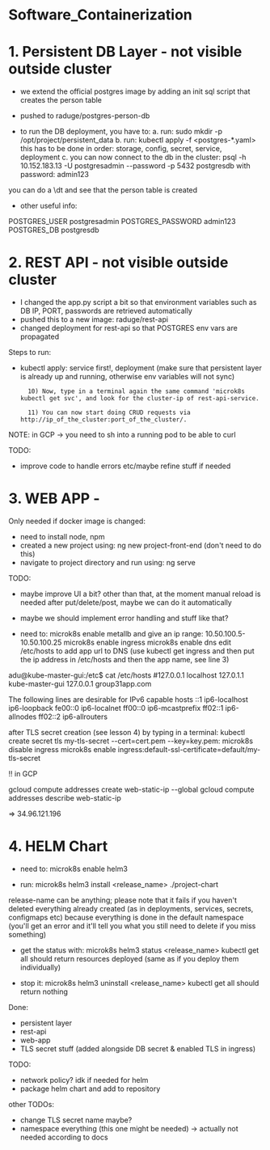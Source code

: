 # Software_Containerization

# 1. Persistent DB Layer - not visible outside cluster

- we extend the official postgres image by adding an init sql script that creates the person table
- pushed to raduge/postgres-person-db

- to run the DB deployment, you have to:
a. run: sudo mkdir -p /opt/project/persistent_data
b. run: kubectl apply -f <postgres-*.yaml>
this has to be done in order: storage, config, secret, service, deployment
c. you can now connect to the db in the cluster:
psql -h 10.152.183.13 -U postgresadmin --password -p 5432 postgresdb
    with password: admin123

you can do a \dt and see that the person table is created

- other useful info:

POSTGRES_USER postgresadmin
POSTGRES_PASSWORD admin123
POSTGRES_DB postgresdb

# 2. REST API - not visible outside cluster

- I changed the app.py script a bit so that environment variables such as DB IP, PORT, passwords are retrieved automatically
- pushed this to a new image: raduge/rest-api
- changed deployment for rest-api so that POSTGRES env vars are propagated

Steps to run:
- kubectl apply: service first!, deployment (make sure that persistent layer is already up and running, otherwise env variables will not sync)

        10) Now, type in a terminal again the same command 'microk8s kubectl get svc', and look for the cluster-ip of rest-api-service. 

        11) You can now start doing CRUD requests via http://ip_of_the_cluster:port_of_the_cluster/.

NOTE: in GCP -> you need to sh into a running pod to be able to curl 

TODO:
- improve code to handle errors etc/maybe refine stuff if needed

# 3. WEB APP -

Only needed if docker image is changed:
- need to install node, npm
- created a new project using: ng new project-front-end (don't need to do this)
- navigate to project directory and run using: ng serve

 TODO:
- maybe improve UI a bit? other than that, at the moment manual reload is needed after put/delete/post, maybe we can do it automatically
- maybe we should implement error handling and stuff like that?

- need to:
microk8s enable metallb
    and give an ip range: 10.50.100.5-10.50.100.25
microk8s enable ingress
microk8s enable dns
edit /etc/hosts to add app url to DNS (use kubectl get ingress and then put the ip address in /etc/hosts and then the app name, see line 3)

adu@kube-master-gui:/etc$ cat /etc/hosts
#127.0.0.1	localhost
127.0.1.1	kube-master-gui
127.0.0.1	group31app.com

The following lines are desirable for IPv6 capable hosts
::1     ip6-localhost ip6-loopback
fe00::0 ip6-localnet
ff00::0 ip6-mcastprefix
ff02::1 ip6-allnodes
ff02::2 ip6-allrouters

after TLS secret creation (see lesson 4) by typing in a terminal: kubectl create secret tls my-tls-secret --cert=cert.pem --key=key.pem:
microk8s disable ingress
microk8s enable ingress:default-ssl-certificate=default/my-tls-secret

!! in GCP

gcloud compute addresses create web-static-ip --global
gcloud compute addresses describe web-static-ip

=> 34.96.121.196

# 4. HELM Chart

- need to:
microk8s enable helm3

- run:
microk8s helm3 install <release_name> ./project-chart

release-name can be anything; please note that it fails if you haven't deleted everything already created (as in deployments, services, secrets, configmaps etc) because everything is done in the default namespace (you'll get an error and it'll tell you what you still need to delete if you miss something)

- get the status with:
microk8s helm3 status <release_name>
kubectl get all should return resources deployed (same as if you deploy them individually)

- stop it:
microk8s helm3 uninstall <release_name>
kubectl get all should return nothing

Done:
- persistent layer
- rest-api
- web-app
- TLS secret stuff (added alongside DB secret & enabled TLS in ingress)

TODO:
- network policy? idk if needed for helm
- package helm chart and add to repository


other TODOs:
- change TLS secret name maybe?
- namespace everything (this one might be needed) -> actually not needed according to docs
